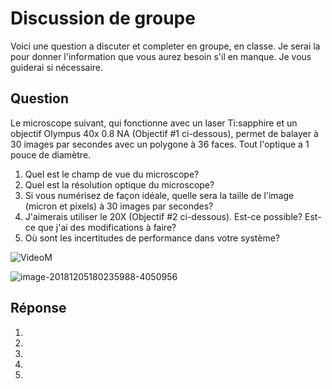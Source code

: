 # Discussion de groupe

Voici une question a discuter et completer en groupe, en classe. Je serai la pour donner l'information que vous aurez besoin s'il en manque. Je vous guiderai si nécessaire.

## Question

Le microscope suivant, qui fonctionne avec un laser Ti:sapphire et un objectif Olympus 40x 0.8 NA (Objectif #1 ci-dessous), permet de balayer à 30 images par secondes avec un polygone à 36 faces. Tout l'optique a 1 pouce de diamètre.

1. Quel est le champ de vue du microscope?
2. Quel est la résolution optique du microscope?
3. Si vous numérisez de façon idéale, quelle sera la taille de l'image (micron et pixels) à 30 images par secondes?
4. J'aimerais utiliser le 20X (Objectif #2 ci-dessous). Est-ce possible? Est-ce que j'ai des modifications à faire?
5. Où sont les incertitudes de performance dans votre système?

![VideoM](assets/VideoM.png)

![image-20181205180235988-4050956](assets/image-20181205180235988-4050956-4055058.png)

## Réponse

1.



2.



3.



4.



5.


